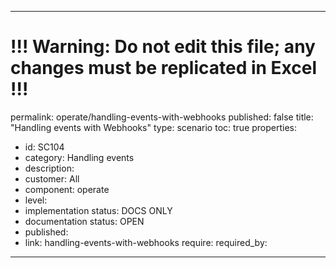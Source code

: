 ---
# !!! Warning: Do not edit this file; any changes must be replicated in Excel !!!
permalink: operate/handling-events-with-webhooks
published: false
title: "Handling events with Webhooks"
type: scenario
toc: true
properties:
  - id: SC104
  - category: Handling events
  - description:
  - customer: All
  - component: operate
  - level:
  - implementation status: DOCS ONLY
  - documentation status: OPEN
  - published:
  - link: handling-events-with-webhooks
require:
required_by:
------ 

